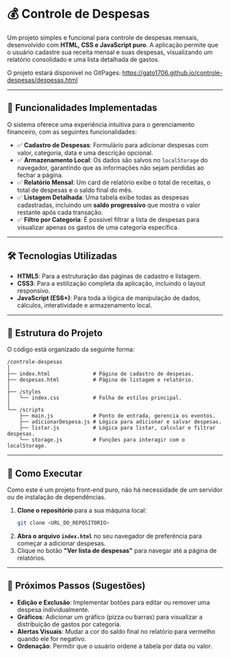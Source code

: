 # 💰 Controle de Despesas

Um projeto simples e funcional para controle de despesas mensais, desenvolvido com **HTML, CSS e JavaScript puro**. A aplicação permite que o usuário cadastre sua receita mensal e suas despesas, visualizando um relatório consolidado e uma lista detalhada de gastos.

O projeto estará disponivel no GitPages: https://gato1706.github.io/controle-despesas/despesas.html

---

## 🚀 Funcionalidades Implementadas

O sistema oferece uma experiência intuitiva para o gerenciamento financeiro, com as seguintes funcionalidades:

- ✅ **Cadastro de Despesas**: Formulário para adicionar despesas com valor, categoria, data e uma descrição opcional.
- ✅ **Armazenamento Local**: Os dados são salvos no `localStorage` do navegador, garantindo que as informações não sejam perdidas ao fechar a página.
- ✅ **Relatório Mensal**: Um card de relatório exibe o total de receitas, o total de despesas e o saldo final do mês.
- ✅ **Listagem Detalhada**: Uma tabela exibe todas as despesas cadastradas, incluindo um **saldo progressivo** que mostra o valor restante após cada transação.
- ✅ **Filtro por Categoria**: É possível filtrar a lista de despesas para visualizar apenas os gastos de uma categoria específica.

---

## 🛠️ Tecnologias Utilizadas

*   **HTML5**: Para a estruturação das páginas de cadastro e listagem.
*   **CSS3**: Para a estilização completa da aplicação, incluindo o layout responsivo.
*   **JavaScript (ES6+)**: Para toda a lógica de manipulação de dados, cálculos, interatividade e armazenamento local.

---

## 📂 Estrutura do Projeto

O código está organizado da seguinte forma:

```
/controle-despesas
│
├── index.html              # Página de cadastro de despesas.
├── despesas.html           # Página de listagem e relatório.
│
├── /styles
│   └── index.css           # Folha de estilos principal.
│
└── /scripts
    ├── main.js             # Ponto de entrada, gerencia os eventos.
    ├── adicionarDespesa.js # Lógica para adicionar e salvar despesas.
    ├── listar.js           # Lógica para listar, calcular e filtrar despesas.
    └── storage.js          # Funções para interagir com o localStorage.
```

---

## 🚀 Como Executar

Como este é um projeto front-end puro, não há necessidade de um servidor ou de instalação de dependências.

1.  **Clone o repositório** para a sua máquina local:
    ```bash
    git clone <URL_DO_REPOSITORIO>
    ```
2.  **Abra o arquivo `index.html`** no seu navegador de preferência para começar a adicionar despesas.
3.  Clique no botão **"Ver lista de despesas"** para navegar até a página de relatórios.

---

## 🔮 Próximos Passos (Sugestões)

- **Edição e Exclusão**: Implementar botões para editar ou remover uma despesa individualmente.
- **Gráficos**: Adicionar um gráfico (pizza ou barras) para visualizar a distribuição de gastos por categoria.
- **Alertas Visuais**: Mudar a cor do saldo final no relatório para vermelho quando ele for negativo.
- **Ordenação**: Permitir que o usuário ordene a tabela por data ou valor.
